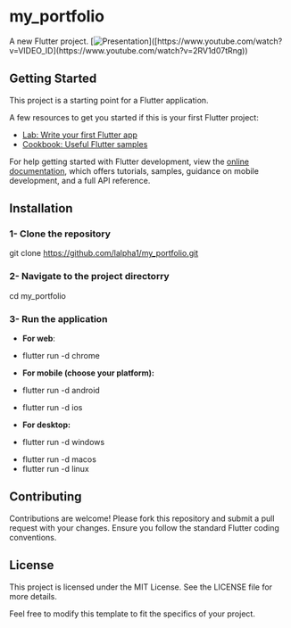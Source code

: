 # my_portfolio

A new Flutter project.
[![Presentation]([https://img.youtube.com/vi/VIDEO_ID/0.jpg](https://i9.ytimg.com/vi_webp/2RV1d07tRng/mqdefault.webp?v=66ab372f&sqp=CKDurLUG&rs=AOn4CLA5c4L__-QLLYb1es0vTzakSy3QNA))]([https://www.youtube.com/watch?v=VIDEO_ID](https://www.youtube.com/watch?v=2RV1d07tRng))

## Getting Started

This project is a starting point for a Flutter application.

A few resources to get you started if this is your first Flutter project:

- [Lab: Write your first Flutter app](https://docs.flutter.dev/get-started/codelab)
- [Cookbook: Useful Flutter samples](https://docs.flutter.dev/cookbook)

For help getting started with Flutter development, view the
[online documentation](https://docs.flutter.dev/), which offers tutorials,
samples, guidance on mobile development, and a full API reference.

## Installation
### 1- Clone the repository
git clone https://github.com/lalpha1/my_portfolio.git

### 2- Navigate to the project directorry
cd my_portfolio

### 3- Run the application
* **For web**:
* flutter run -d chrome

* **For mobile (choose your platform):**
* flutter run -d android
* flutter run -d ios

* **For desktop:**
* flutter run -d windows
- flutter run -d macos
- flutter run -d linux

## Contributing
Contributions are welcome! Please fork this repository and submit a pull request with your changes. Ensure you follow the standard Flutter coding conventions.
## License
This project is licensed under the MIT License. See the LICENSE file for more details.

Feel free to modify this template to fit the specifics of your project.
